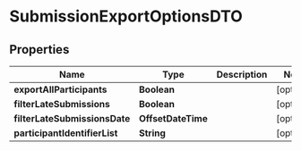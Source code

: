 

# SubmissionExportOptionsDTO


## Properties

| Name | Type | Description | Notes |
|------------ | ------------- | ------------- | -------------|
|**exportAllParticipants** | **Boolean** |  |  [optional] |
|**filterLateSubmissions** | **Boolean** |  |  [optional] |
|**filterLateSubmissionsDate** | **OffsetDateTime** |  |  [optional] |
|**participantIdentifierList** | **String** |  |  [optional] |



